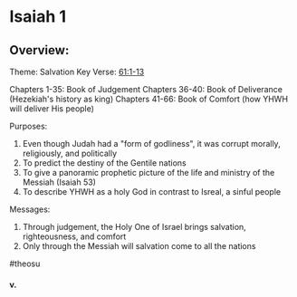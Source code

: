 # Isaiah 1

## Overview:

Theme: Salvation
Key Verse: [61:1-13](Isaiah61)

Chapters 1-35: Book of Judgement
Chapters 36-40: Book of Deliverance (Hezekiah's history as king)
Chapters 41-66: Book of Comfort (how YHWH will deliver His people)

Purposes:
1. Even though Judah had a "form of godliness", it was corrupt morally, religiously, and politically
2. To predict the destiny of the Gentile nations
3. To give a panoramic prophetic picture of the life and ministry of the Messiah (Isaiah 53)
4. To describe YHWH as a holy God in contrast to Isreal, a sinful people


Messages:
1. Through judgement, the Holy One of Israel brings salvation, righteousness, and comfort
2. Only through the Messiah will salvation come to all the nations

#theosu 

#### v.
>


